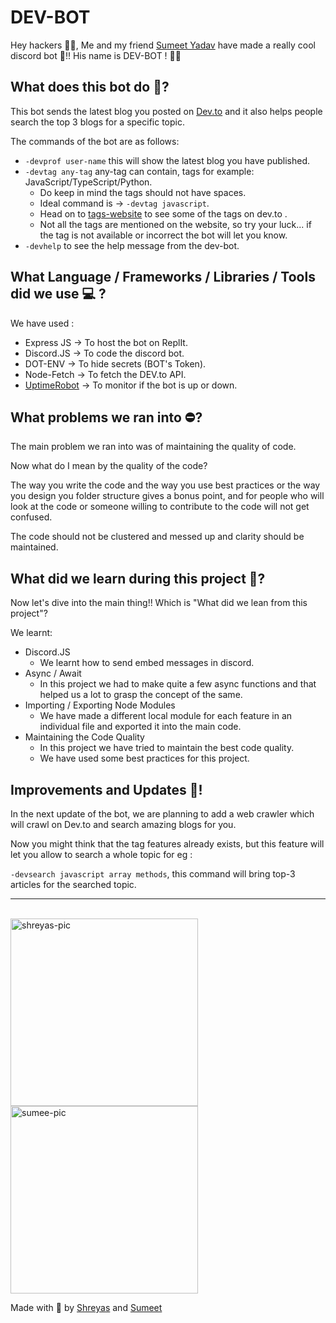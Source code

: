 # DEV-BOT

Hey hackers 👋🏻, Me and my friend [Sumeet Yadav](https://twitter.com/Sumeet_16) have made a really cool discord bot 🤖!! His name is DEV-BOT ! 🎉🎉

## What does this bot do 🤖? 

This bot sends the latest blog you posted on [Dev.to](https://dev.to/) and it also helps people search the top 3 blogs for a specific topic.

The commands of the bot are as follows:

- `-devprof user-name` this will show the latest blog you have published.
- `-devtag any-tag` any-tag can contain, tags for example: JavaScript/TypeScript/Python.
  - Do keep in mind the tags should not have spaces.
  - Ideal command is -> `-devtag javascript`.
  - Head on to [tags-website](https://dev-tags-website.shreyazz.repl.co/) to see some of the tags on dev.to .
  - Not all the tags are mentioned on the website, so try your luck... if the tag is not available or incorrect the bot will let you know.
- `-devhelp` to see the help message from the dev-bot.

## What Language / Frameworks / Libraries / Tools did we use 💻 ?

We have used :

- Express JS -> To host the bot on ReplIt.
- Discord.JS -> To code the discord bot.
- DOT-ENV -> To hide secrets (BOT's Token).
- Node-Fetch -> To fetch the DEV.to  API.
- [UptimeRobot](https://uptimerobot.com/) -> To monitor if the bot is up or down.

## What problems we ran into ⛔?

The main problem we ran into was of maintaining the quality of code.

Now what do I mean by the quality of the code?

The way you write the code and the way you use best practices or the way you design you folder structure gives a bonus point, and for people who will look at the code or someone willing to contribute to the code will not get confused.

The code should not be clustered and messed up and clarity should be maintained.

## What did we learn during this project  🔮?

Now let's dive into the main thing!! Which is "What did we lean from this project"?

We learnt:

- Discord.JS
  - We learnt how to send embed messages in discord.
- Async / Await
  - In this project we had to make quite a few async functions and that helped us a lot to grasp the concept of the same.
- Importing / Exporting Node Modules
  - We have made a different local module for each feature in an individual file and exported it into the main code.
- Maintaining the Code Quality
  - In this project we have tried to maintain the best code quality.
  - We have used some best practices for this project. 

  

## Improvements and Updates 💎!

In the next update of the bot, we are planning to add a web crawler which will crawl on Dev.to and search amazing blogs for you.

Now you might think that the tag features already exists, but this feature will let you allow to search a whole topic for eg :

`-devsearch javascript array methods`, this command will bring top-3 articles for the searched topic.

------

<br />

<div> 
  <img src="https://i.ibb.co/C79SbFV/profile-pic3.png" alt="shreyas-pic" margin-left="100px" height="300px" width="300px" float="left" border-radius="100px">
  
  <img src="https://i.ibb.co/gJ0M5WT/profile-pic-2.png" alt="sumee-pic" height="300px" width="300px">
</div>

Made with 💙 by [Shreyas](https://twitter.com/PahuneShreyas) and [Sumeet](https://twitter.com/Sumeet_16)
